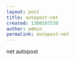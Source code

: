 ```yaml
---
layout: post
title: autopost-net
created: 1380107530
author: admin
permalink: autopost-net
---
```

<p>net autopost</p>
